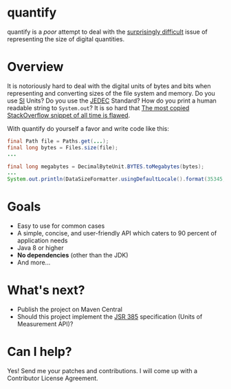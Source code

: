 quantify
========

quantify is a *poor* attempt to deal with the [surprisingly difficult](https://en.wikipedia.org/wiki/Wikipedia:Manual_of_Style/Dates_and_numbers#Quantities_of_bytes_and_bits) issue of representing the size of digital quantities. 

Overview
========

It is notoriously hard to deal with the digital units of bytes and bits when representing and converting sizes of the file system and memory.
Do you use [SI](https://en.wikipedia.org/wiki/International_System_of_Units) Units? Do you use the [JEDEC](https://en.wikipedia.org/wiki/JEDEC_memory_standards#JEDEC_Standard_100B.01) Standard? How do you print a human readable string to ``System.out``? It is so hard that [The most copied StackOverflow snippet of all time is flawed](https://programming.guide/worlds-most-copied-so-snippet.html).

With quantify do yourself a favor and write code like this:

```java
final Path file = Paths.get(...);
final long bytes = Files.size(file);
...

final long megabytes = DecimalByteUnit.BYTES.toMegabytes(bytes);
...
System.out.println(DataSizeFormatter.usingDefaultLocale().format(35345, DecimalByteUnit.MEGABYTES));
```

Goals
=====
- Easy to use for common cases
- A simple, concise, and user-friendly API which caters to 90 percent of application needs
- Java 8 or higher
- **No dependencies** (other than the JDK)
- And more...

What's next?
============
- Publish the project on Maven Central
- Should this project implement the [JSR 385](https://jcp.org/en/jsr/detail?id=385) specification (Units of Measurement API)? 

Can I help?
===========
Yes! Send me your patches and contributions. I will come up with a Contributor License Agreement. 